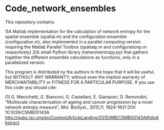 # Code_network_ensembles
This repository contains:

1)A Matlab implementation for the calculation of network entropy for the spatial ensemble (spatial.m) and the configuration ensemble (configuration.m), also implemented in a parallel computing version requiring the Matlab Parallel Toolbox (spatialp.m and configurationp.m respectively)
2)A small Python library (networkentropy.py) that gathers together the different ensemble calculations as functions, only in a parallelized version.

This program is distributed ny the authors in the hope that it will be useful, but WITHOUT ANY WARRANTY; without even the implied warranty of MERCHANTABILITY or FITNESS FOR A PARTICULAR PURPOSE.
If you use this code you should cite:

[1] G. Menichetti,   G. Bianconi,   G. Castellani,   E. Giampieri, D. Remondini,
"Multiscale characterization of ageing and cancer progression by a novel network entropy measure", Mol. BioSyst., 2015,11, 1824-1831 DOI: 10.1039/C5MB00143A
http://pubs.rsc.org/en/Content/ArticleLanding/2015/MB/C5MB00143A#!divAbstract

